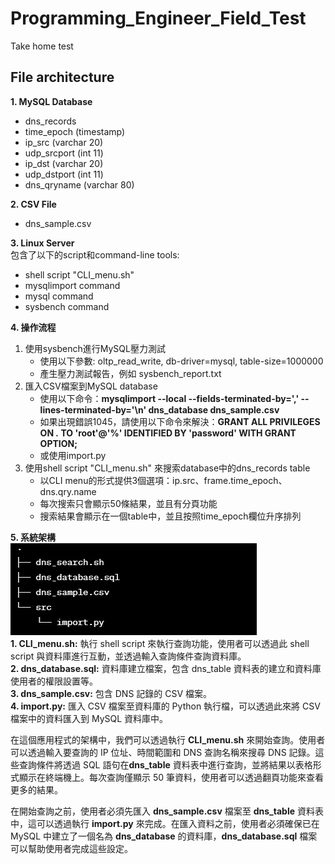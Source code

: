 # Programming_Engineer_Field_Test
Take home test

## File architecture
**1. MySQL Database**

   * dns_records  
   * time_epoch (timestamp)  
   * ip_src (varchar 20)  
   * udp_srcport (int 11)  
   * ip_dst (varchar 20)  
   * udp_dstport (int 11)  
   * dns_qryname (varchar 80)  
  

**2. CSV File**  
 *  dns_sample.csv  

**3. Linux Server**  
  包含了以下的script和command-line tools:  
   * shell script "CLI_menu.sh"  
   * mysqlimport command  
   *  mysql command  
   *  sysbench command  
    
**4. 操作流程**  
1. 使用sysbench進行MySQL壓力測試  
     * 使用以下參數: oltp_read_write, db-driver=mysql, table-size=1000000  
     * 產生壓力測試報告，例如 sysbench_report.txt  
2. 匯入CSV檔案到MySQL database  
     * 使用以下命令：**mysqlimport --local --fields-terminated-by=',' --lines-terminated-by='\n' dns_database dns_sample.csv**  
     * 如果出現錯誤1045，請使用以下命令來解決：**GRANT ALL PRIVILEGES ON *.* TO 'root'@'%' IDENTIFIED BY 'password' WITH GRANT OPTION;**  
     * 或使用import.py
3. 使用shell script "CLI_menu.sh" 來搜索database中的dns_records table  
     * 以CLI menu的形式提供3個選項：ip.src、frame.time_epoch、dns.qry.name  
     * 每次搜索只會顯示50條結果，並且有分頁功能  
     * 搜索結果會顯示在一個table中，並且按照time_epoch欄位升序排列  

**5. 系統架構**  
  ![image](https://github.com/house40105/Programming_Engineer_Field_Test/blob/main/fig/File%20architecture.jpg "File Architecture")  
  **1. CLI_menu.sh:** 執行 shell script 來執行查詢功能，使用者可以透過此 shell script 與資料庫進行互動，並透過輸入查詢條件查詢資料庫。  
  **2. dns_database.sql:** 資料庫建立檔案，包含 dns_table 資料表的建立和資料庫使用者的權限設置等。  
  **3. dns_sample.csv:** 包含 DNS 記錄的 CSV 檔案。  
  **4. import.py:** 匯入 CSV 檔案至資料庫的 Python 執行檔，可以透過此來將 CSV 檔案中的資料匯入到 MySQL 資料庫中。  
    
  在這個應用程式的架構中，我們可以透過執行 **CLI_menu.sh** 來開始查詢。使用者可以透過輸入要查詢的 IP 位址、時間範圍和 DNS 查詢名稱來搜尋 DNS 記錄。這些查詢條件將透過 SQL 語句在**dns_table** 資料表中進行查詢，並將結果以表格形式顯示在終端機上。每次查詢僅顯示 50 筆資料，使用者可以透過翻頁功能來查看更多的結果。  
    
  在開始查詢之前，使用者必須先匯入 **dns_sample.csv** 檔案至 **dns_table** 資料表中，這可以透過執行 **import.py** 來完成。在匯入資料之前，使用者必須確保已在 MySQL 中建立了一個名為 **dns_database** 的資料庫，**dns_database.sql** 檔案可以幫助使用者完成這些設定。
